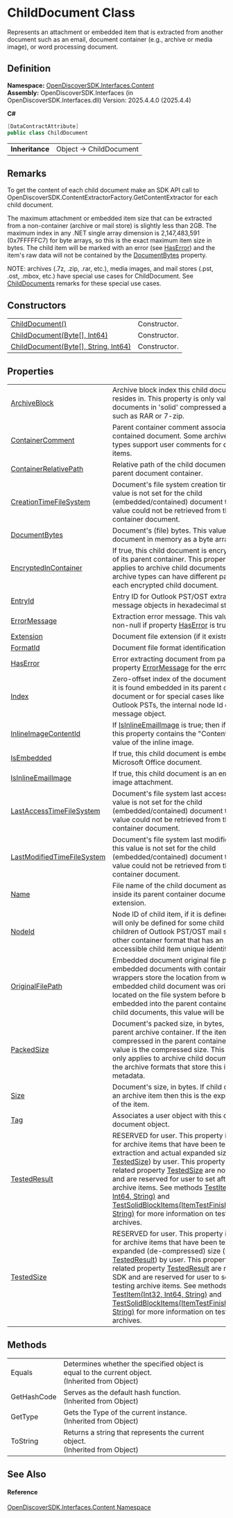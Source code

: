# ChildDocument Class


Represents an attachment or embedded item that is extracted from another document such as an email, document container (e.g., archive or media image), or word processing document.



## Definition
**Namespace:** <a href="79f11d04-c275-b915-db5b-ab2227989555">OpenDiscoverSDK.Interfaces.Content</a>  
**Assembly:** OpenDiscoverSDK.Interfaces (in OpenDiscoverSDK.Interfaces.dll) Version: 2025.4.4.0 (2025.4.4)

**C#**
``` C#
[DataContractAttribute]
public class ChildDocument
```

<table><tr><td><strong>Inheritance</strong></td><td>Object  →  ChildDocument</td></tr>
</table>



## Remarks

To get the content of each child document make an SDK API call to OpenDiscoverSDK.ContentExtractorFactory.GetContentExtractor for each child document.

The maximum attachment or embedded item size that can be extracted from a non-container (archive or mail store) is slightly less than 2GB. The maximum index in any .NET single array dimension is 2,147,483,591 (0x7FFFFFC7) for byte arrays, so this is the exact maximum item size in bytes. The child item will be marked with an error (see <a href="f624db03-7598-fa37-4c07-f804e27c5189">HasError</a>) and the item's raw data will not be contained by the <a href="683c2f3f-10f3-083c-8b83-c3398875f011">DocumentBytes</a> property.

NOTE: archives (.7z, .zip, .rar, etc.), media images, and mail stores (.pst, .ost, .mbox, etc.) have special use cases for ChildDocument. See <a href="0782bb83-dff4-12bf-fc6e-da7a127bcfb6">ChildDocuments</a> remarks for these special use cases.


## Constructors
<table>
<tr>
<td><a href="69930f6b-e395-8969-3ed7-40fdf54f4030">ChildDocument()</a></td>
<td>Constructor.</td></tr>
<tr>
<td><a href="77952faf-2b2a-08bd-afd5-6d42f6520e6c">ChildDocument(Byte[], Int64)</a></td>
<td>Constructor.</td></tr>
<tr>
<td><a href="676ac05d-7da9-c52e-52d4-8085ec0f0910">ChildDocument(Byte[], String, Int64)</a></td>
<td>Constructor.</td></tr>
</table>

## Properties
<table>
<tr>
<td><a href="b4aff5f0-99d6-60c2-2665-c1734b5c98c2">ArchiveBlock</a></td>
<td>Archive block index this child document resides in. This property is only valid for child documents in 'solid' compressed archives such as RAR or 7-zip.</td></tr>
<tr>
<td><a href="5f9d0f69-6768-0c48-02b2-5504dea04e6b">ContainerComment</a></td>
<td>Parent container comment associated with this contained document. Some archive container types support user comments for container items.</td></tr>
<tr>
<td><a href="64788554-dcbe-5d51-0088-97a9a2b31aaf">ContainerRelativePath</a></td>
<td>Relative path of the child document inside its parent document container.</td></tr>
<tr>
<td><a href="fe4690fa-580d-fc4c-3894-5804f1f97fe9">CreationTimeFileSystem</a></td>
<td>Document's file system creation time. If this value is not set for the child (embedded/contained) document then the value could not be retrieved from the parent container document.</td></tr>
<tr>
<td><a href="683c2f3f-10f3-083c-8b83-c3398875f011">DocumentBytes</a></td>
<td>Document's (file) bytes. This value is the child document in memory as a byte array.</td></tr>
<tr>
<td><a href="13594665-e974-87ed-4254-24811d2f3365">EncryptedInContainer</a></td>
<td>If true, this child document is encrypted inside of its parent container. This property only applies to archive child documents. Some archive types can have different passwords for each encrypted child document.</td></tr>
<tr>
<td><a href="9dfa336e-b615-4686-f8d2-4d84ed76ca46">EntryId</a></td>
<td>Entry ID for Outlook PST/OST extracted message objects in hexadecimal string format.</td></tr>
<tr>
<td><a href="fe201c5e-2fb2-38f2-be6c-4516edd9ad96">ErrorMessage</a></td>
<td>Extraction error message. This value will be non-null if property <a href="f624db03-7598-fa37-4c07-f804e27c5189">HasError</a> is true.</td></tr>
<tr>
<td><a href="df8dd7de-700e-f9c3-836c-5eb1d5b7f174">Extension</a></td>
<td>Document file extension (if it exists).</td></tr>
<tr>
<td><a href="33e5d2f7-f54f-88a6-696e-a59e99a1047d">FormatId</a></td>
<td>Document file format identification result.</td></tr>
<tr>
<td><a href="f624db03-7598-fa37-4c07-f804e27c5189">HasError</a></td>
<td>Error extracting document from parent. See property <a href="fe201c5e-2fb2-38f2-be6c-4516edd9ad96">ErrorMessage</a> for the error message.</td></tr>
<tr>
<td><a href="5a0378dc-735c-57d7-6c2f-8a7bf3908407">Index</a></td>
<td>Zero-offset index of the document in the order it is found embedded in its parent container document or for special cases like Microsoft Outlook PSTs, the internal node Id of the message object.</td></tr>
<tr>
<td><a href="8ba9a929-21d9-ca90-dd60-05413045c150">InlineImageContentId</a></td>
<td>If <a href="fedff7ba-4266-521f-0757-c03b09f3b99a">IsInlineEmailImage</a> is true; then if it exists, this property contains the "Content-ID" header value of the inline image.</td></tr>
<tr>
<td><a href="dd3a554c-3dce-13d1-650a-fc1ea95181fe">IsEmbedded</a></td>
<td>If true, this child document is embedded in a Microsoft Office document.</td></tr>
<tr>
<td><a href="fedff7ba-4266-521f-0757-c03b09f3b99a">IsInlineEmailImage</a></td>
<td>If true, this child document is an email inline image attachment.</td></tr>
<tr>
<td><a href="232f8453-244e-9616-4668-0686a972decd">LastAccessTimeFileSystem</a></td>
<td>Document's file system last access time. If this value is not set for the child (embedded/contained) document then the value could not be retrieved from the parent container document.</td></tr>
<tr>
<td><a href="55ba1052-cfa0-5aa3-56a7-b1869d2bbf96">LastModifiedTimeFileSystem</a></td>
<td>Document's file system last modified time. If this value is not set for the child (embedded/contained) document then the value could not be retrieved from the parent container document.</td></tr>
<tr>
<td><a href="7526711d-750c-1d6c-490e-c384d88b469d">Name</a></td>
<td>File name of the child document as stored inside its parent container document with extension.</td></tr>
<tr>
<td><a href="4effc214-cdc4-1426-caa8-d819df521314">NodeId</a></td>
<td>Node ID of child item, if it is defined. NodeId will only be defined for some child items like children of Outlook PST/OST mail stores or any other container format that has an internal and accessible child item unique identifier.</td></tr>
<tr>
<td><a href="ac850718-a24c-c0f9-ec70-44a2d3e8a648">OriginalFilePath</a></td>
<td>Embedded document original file path. Some embedded documents with container wrappers store the location from where the embedded child document was originally located on the file system before being embedded into the parent container. For most child documents, this value will be null.</td></tr>
<tr>
<td><a href="a0b1de78-c5e4-e6d8-ffd4-218a0f662dd7">PackedSize</a></td>
<td>Document's packed size, in bytes, within its parent archive container. If the item is compressed in the parent container then this value is the compressed size. This property only applies to archive child documents and to the archive formats that store this item metadata.</td></tr>
<tr>
<td><a href="8770f1c5-0407-d8b3-f355-a1ecfedd6380">Size</a></td>
<td>Document's size, in bytes. If child document is an archive item then this is the expanded size of the item.</td></tr>
<tr>
<td><a href="e94a16f2-29ca-6dd4-2ac4-192d76cf4480">Tag</a></td>
<td>Associates a user object with this child document object.</td></tr>
<tr>
<td><a href="1983bd95-29a6-d5ec-5aea-41971f4d91cb">TestedResult</a></td>
<td>RESERVED for user. This property is reserved for archive items that have been tested for extraction and actual expanded size (see also <a href="fd73820f-7412-97e1-2981-d6d32d15914c">TestedSize</a>) by user. This property and the related property <a href="fd73820f-7412-97e1-2981-d6d32d15914c">TestedSize</a> are not set by SDK and are reserved for user to set after testing archive items. See methods <a href="99e7c745-df9e-0b64-4aab-c0967e5dbf7a">TestItem(Int32, Int64, String)</a> and <a href="3d278163-ff09-ed93-1ee4-8b01df7a6143">TestSolidBlockItems(ItemTestFinishedCallback, String)</a> for more information on testing archives.</td></tr>
<tr>
<td><a href="fd73820f-7412-97e1-2981-d6d32d15914c">TestedSize</a></td>
<td>RESERVED for user. This property is reserved for archive items that have been tested for expanded (de-compressed) size (see also <a href="1983bd95-29a6-d5ec-5aea-41971f4d91cb">TestedResult</a>) by user. This property and the related property <a href="1983bd95-29a6-d5ec-5aea-41971f4d91cb">TestedResult</a> are not set by SDK and are reserved for user to set after testing archive items. See methods <a href="99e7c745-df9e-0b64-4aab-c0967e5dbf7a">TestItem(Int32, Int64, String)</a> and <a href="3d278163-ff09-ed93-1ee4-8b01df7a6143">TestSolidBlockItems(ItemTestFinishedCallback, String)</a> for more information on testing archives.</td></tr>
</table>

## Methods
<table>
<tr>
<td>Equals</td>
<td>Determines whether the specified object is equal to the current object.<br />(Inherited from Object)</td></tr>
<tr>
<td>GetHashCode</td>
<td>Serves as the default hash function.<br />(Inherited from Object)</td></tr>
<tr>
<td>GetType</td>
<td>Gets the Type of the current instance.<br />(Inherited from Object)</td></tr>
<tr>
<td>ToString</td>
<td>Returns a string that represents the current object.<br />(Inherited from Object)</td></tr>
</table>

## See Also


#### Reference
<a href="79f11d04-c275-b915-db5b-ab2227989555">OpenDiscoverSDK.Interfaces.Content Namespace</a>  
